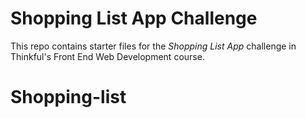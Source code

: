 # Shopping List App Challenge

This repo contains starter files for the *Shopping List App* challenge in Thinkful's Front End Web Development course.
# Shopping-list
